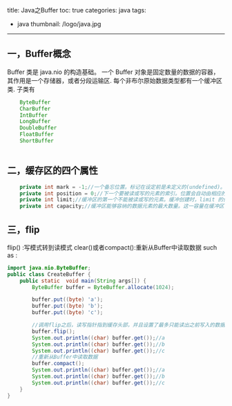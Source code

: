 title: Java之Buffer
toc: true
categories: java
tags:
  - java
thumbnail: /logo/java.jpg
---
## 一，Buffer概念
Buffer 类是 java.nio 的构造基础。
一个 Buffer 对象是固定数量的数据的容器，其作用是一个存储器，或者分段运输区.
每个非布尔原始数据类型都有一个缓冲区类.
子类有
```java
    ByteBuffer
    CharBuffer
    IntBuffer
    LongBuffer
    DoubleBuffer
    FloatBuffer
    ShortBuffer
    
```
## 二，缓存区的四个属性
```java
    private int mark = -1;//一个备忘位置。标记在设定前是未定义的(undefined)。使用场景是，假设缓冲区中有 10 个元素，position 目前的位置为 2(也就是如果get的话是第三个元素)，现在只想发送 6 - 10 之间的缓冲数据，此时我们可以 buffer.mark(buffer.position())，即把当前的 position 记入 mark 中，然后 buffer.postion(6)，此时发送给 channel 的数据就是 6 - 10 的数据。发送完后，我们可以调用 buffer.reset() 使得 position = mark，因此这里的 mark 只是用于临时记录一下位置用的
    private int position = 0;//下一个要被读或写的元素的索引。位置会自动由相应的 get() 和 put() 函数更新。 这里需要注意的是positon的位置是从0开始的
    private int limit;//缓冲区的第一个不能被读或写的元素。缓冲创建时，limit 的值等于 capacity 的值。假设 capacity = 1024，我们在程序中设置了 limit = 512，说明，Buffer 的容量为 1024，但是从 512 之后既不能读也不能写，因此可以理解成，Buffer 的实际可用大小为 512
    private int capacity;//缓冲区能够容纳的数据元素的最大数量。这一容量在缓冲区创建时被设定，并且永远不能被改变。
```
## 三，flip
flip() :写模式转到读模式
clear()或者compact():重新从Buffer中读取数据
such as :
```java
import java.nio.ByteBuffer;
public class CreateBuffer {
    public static  void main(String args[]) {
        ByteBuffer buffer = ByteBuffer.allocate(1024);

        buffer.put((byte) 'a');
        buffer.put((byte) 'b');
        buffer.put((byte) 'c');

        //调用flip之后，读写指针指到缓存头部，并且设置了最多只能读出之前写入的数据长度(而不是整个缓存的容量大小)
        buffer.flip();
        System.out.println((char) buffer.get());//a
        System.out.println((char) buffer.get());//b
        System.out.println((char) buffer.get());//c
        //重新从Buffer中读取数据
        buffer.compact();
        System.out.println((char) buffer.get());//a
        System.out.println((char) buffer.get());//b
        System.out.println((char) buffer.get());//c        
    }
}
```